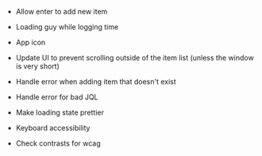 * Allow enter to add new item
* Loading guy while logging time
* App icon

* Update UI to prevent scrolling outside of the item list (unless the window is very short)
* Handle error when adding item that doesn't exist
* Handle error for bad JQL
* Make loading state prettier
* Keyboard accessibility
* Check contrasts for wcag